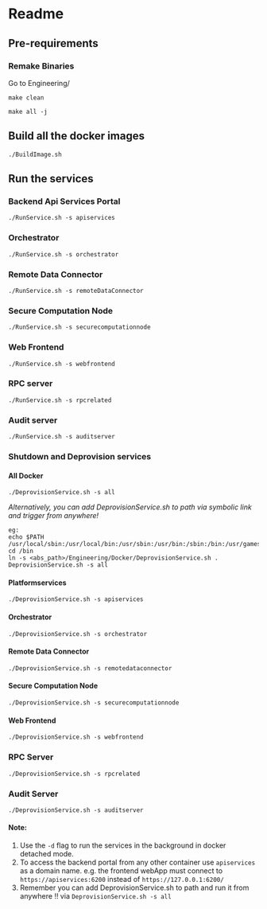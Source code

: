 # Readme

## Pre-requirements
### Remake Binaries

Go to Engineering/
```
make clean

make all -j 
```

## Build all the docker images
```
./BuildImage.sh
```

## Run the services

### Backend Api Services Portal
```
./RunService.sh -s apiservices
```
### Orchestrator
```
./RunService.sh -s orchestrator
```
### Remote Data Connector
```
./RunService.sh -s remoteDataConnector
```

### Secure Computation Node
```
./RunService.sh -s securecomputationnode
```
### Web Frontend
```
./RunService.sh -s webfrontend
```
### RPC server
```
./RunService.sh -s rpcrelated
```
### Audit server
```
./RunService.sh -s auditserver
```
### Shutdown and Deprovision services

#### All Docker
```
./DeprovisionService.sh -s all
```
*Alternatively, you can add DeprovisionService.sh to path via symbolic link and trigger from anywhere!*
```
eg:
echo $PATH
/usr/local/sbin:/usr/local/bin:/usr/sbin:/usr/bin:/sbin:/bin:/usr/games:/usr/local/games:/snap/bin:/bin
cd /bin
ln -s <abs_path>/Engineering/Docker/DeprovisionService.sh .
DeprovisionService.sh -s all
```

#### Platformservices
```
./DeprovisionService.sh -s apiservices
```
#### Orchestrator
```
./DeprovisionService.sh -s orchestrator
```
#### Remote Data Connector
```
./DeprovisionService.sh -s remotedataconnector
```
#### Secure Computation Node
```
./DeprovisionService.sh -s securecomputationnode
```
#### Web Frontend
```
./DeprovisionService.sh -s webfrontend
```
### RPC Server
```
./DeprovisionService.sh -s rpcrelated
```
### Audit Server
```
./DeprovisionService.sh -s auditserver
```
#### Note:
1. Use the `-d` flag to run the services in the background in docker detached mode.
2. To access the backend portal from any other container use `apiservices` as a domain name. e.g. the frontend webApp must connect to `https://apiservices:6200` instead of `https://127.0.0.1:6200/`
3. Remember you can add DeprovisionService.sh to path and run it from anywhere !!  via `DeprovisionService.sh -s all`
